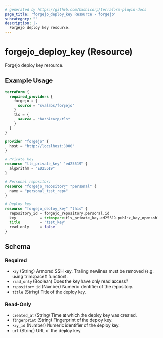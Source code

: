 ```yaml
---
# generated by https://github.com/hashicorp/terraform-plugin-docs
page_title: "forgejo_deploy_key Resource - forgejo"
subcategory: ""
description: |-
  Forgejo deploy key resource.
---
```


# forgejo_deploy_key (Resource)

Forgejo deploy key resource.

## Example Usage

```terraform
terraform {
  required_providers {
    forgejo = {
      source = "svalabs/forgejo"
    }
    tls = {
      source = "hashicorp/tls"
    }
  }
}

provider "forgejo" {
  host = "http://localhost:3000"
}

# Private key
resource "tls_private_key" "ed25519" {
  algorithm = "ED25519"
}

# Personal repository
resource "forgejo_repository" "personal" {
  name = "personal_test_repo"
}

# Deploy key
resource "forgejo_deploy_key" "this" {
  repository_id = forgejo_repository.personal.id
  key           = trimspace(tls_private_key.ed25519.public_key_openssh)
  title         = "test_key"
  read_only     = false
}
```

<!-- schema generated by tfplugindocs -->
## Schema

### Required

- `key` (String) Armored SSH key. Trailing newlines must be removed (e.g. using trimspace() function).
- `read_only` (Boolean) Does the key have only read access?
- `repository_id` (Number) Numeric identifier of the repository.
- `title` (String) Title of the deploy key.

### Read-Only

- `created_at` (String) Time at which the deploy key was created.
- `fingerprint` (String) Fingerprint of the deploy key.
- `key_id` (Number) Numeric identifier of the deploy key.
- `url` (String) URL of the deploy key.
